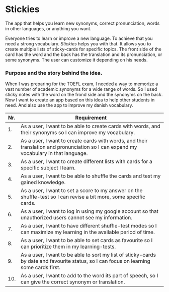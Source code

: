 # Stickies
The app that helps you learn new synonyms, correct pronunciation, words in other languages, or anything you want.

Everyone tries to learn or improve a new language. To achieve that you need a strong vocabulary.
*Stickies* helps you with that. It allows you to create multiple lists of sticky-cards for specific topics. The front side of the card has the word and the back has the translation and its pronunciation, or some synonyms.
The user can customize it depending on his needs.

### Purpose and the story behind the idea.
When I was preparing for the TOEFL exam,  I needed a way to memorize a vast number of academic synonyms for a wide range of words. So I used sticky notes with the word on the frond side and the synonyms on the back.
Now I want to create an app based on this idea to help other students in need.
And also use the app to improve my danish vocabulary.


| Nr. | Requirement |
|-----|-------------|
| 1.  | As a user, I want to be able to create cards with words, and their synonyms so I can improve my vocabulary. |
| 2.  | As a user, I want to create cards with words, and their translation and pronunciation so I can expand my vocabulary in that language. |
| 3.  | As a user, I want to create different lists with cards for a specific subject I learn. |
| 4.  | As a user, I want to be able to shuffle the cards and test my gained knowledge. |
| 5.  | As a user, I want to set a score to my answer on the shuffle-test so I can revise a bit more, some specific cards. |
| 6.  | As a user, I want to log in using my google account so that unauthorized users cannot see my information. |
| 7.  | As a user, I want to have different shuffle-test modes so I can maximize my learning in the available period of time.|
| 8.  | As a user, I want to be able to set cards as favourite so I can prioritize them in my learning-tests. |
| 9.  | As a user, I want to be able to sort my list of sticky-cards by date and favourite status, so I can focus on learning some cards first. |
| 10. | As a user, I want to add to the word its part of speech, so I can give the correct synonym or translation.|